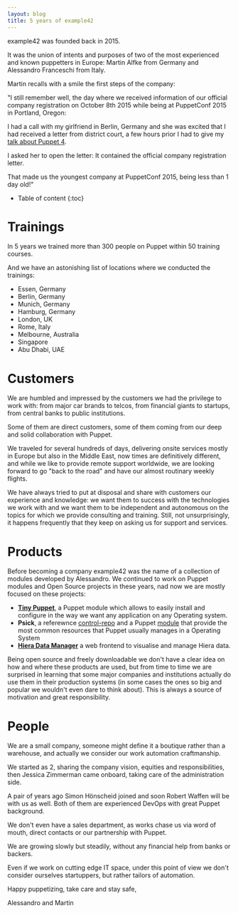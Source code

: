 ```yaml
---
layout: blog
title: 5 years of example42
---
```


example42 was founded back in 2015.

It was the union of intents and purposes of two of the most experienced and known puppetters in Europe: Martin Alfke from Germany and Alessandro Franceschi from Italy.

Martin recalls with a smile the first steps of the company:

"I still remember well, the day where we received information of our official company registration on October 8th 2015 while being at PuppetConf 2015 in Portland, Oregon:

I had a call with my girlfriend in Berlin, Germany and she was excited that I had received a letter from district court, a few hours prior I had to give my [talk about Puppet 4](https://www.slideshare.net/tuxmea/power-of-puppet-4).

I asked her to open the letter: It contained the official company registration letter.

That made us the youngest company at PuppetConf 2015, being less than 1 day old!"

* Table of content
{:toc}

# Trainings

In 5 years we trained more than 300 people on Puppet within 50 training courses.

And we have an astonishing list of locations where we conducted the trainings:

- Essen, Germany
- Berlin, Germany
- Munich, Germany
- Hamburg, Germany
- London, UK
- Rome, Italy
- Melbourne, Australia
- Singapore
- Abu Dhabi, UAE

# Customers

We are humbled and impressed by the customers we had the privilege to work with: from major car brands to telcos, from financial giants to startups, from central banks to public institutions.

Some of them are direct customers, some of them coming from our deep and solid collaboration with Puppet.

We traveled for several hundreds of days, delivering onsite services mostly in Europe but also in the Middle East, now times are definitively different, and while we like to provide remote support worldwide, we are looking forward to go "back to the road" and have our almost routinary weekly flights.

We have always tried to put at disposal and share with customers our experience and knowledge: we want them to success with the technologies we work with and we want them to be independent and autonomous on the topics for which we provide consulting and training. Still, not unsurprisingly, it happens frequently that they keep on asking us for support and services. 

# Products

Before becoming a company example42 was the name of a collection of modules developed by Alessandro. We continued to work on Puppet modules and Open Source projects in these years, nad now we are mostly focused on these projects:

- **[Tiny Puppet](https://github.com/example42/puppet-tp)**, a Puppet module which allows to easily install and configure in the way we want any application on any Operating system.
- **Psick**, a referewnce [control-repo](https://github.com/example42/psick) and a Puppet [module](https://github.com/example42/puppet-psick) that provide the most common resources that Puppet usually manages in a Operating System
- **[Hiera Data Manager](https://github.com/example42/hdm)** a web frontend to visualise and manage Hiera data.

Being open source and freely downloadable we don't have a clear idea on how and where these products are used, but from time to time we are surprised in learning that some major companies and institutions actually do use them in their production systems (in some cases the ones so big and popular we wouldn't even dare to think about).
This is always a source of motivation and great responsibility.

# People

We are a small company, someone might define it a boutique rather than a warehouse, and actually we consider our work automation craftmanship.

We started as 2, sharing the company vision, equities and responsibilities, then Jessica Zimmerman came onboard, taking care of the administration side.

A pair of years ago Simon Hönscheid joined and soon Robert Waffen will be with us as well. Both of them are experienced DevOps with great Puppet background.

We don't even have a sales department, as works chase us via word of mouth, direct contacts or our partnership with Puppet.

We are growing slowly but steadily, without any financial help from banks or backers.

Even if we work on cutting edge IT space, under this point of view we don't consider ourselves startuppers, but rather tailors of automation.


Happy puppetizing, take care and stay safe,

Alessandro and Martin
